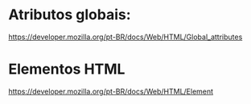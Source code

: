 # Atributos globais:

https://developer.mozilla.org/pt-BR/docs/Web/HTML/Global_attributes

# Elementos HTML

https://developer.mozilla.org/pt-BR/docs/Web/HTML/Element
